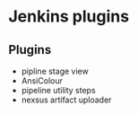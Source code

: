 # Jenkins plugins

## Plugins ##
* pipline stage view
* AnsiColour
* pipeline utility steps
* nexsus artifact uploader